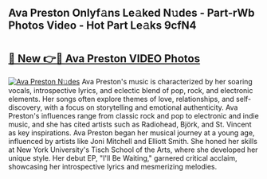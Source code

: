 ## Ava Preston Onlyf𝚊ns Le𝚊ked N𝚞des - Part-rWb Photos Video - Hot Part Le𝚊ks 9cfN4

# <h2><a href="http://ac4130.deff.icu/?id=Ava+Preston">🔗 New 👉🔴 Ava Preston VIDEO Photos</a></h2>

[![Ava Preston N𝚞des](https://i.imgur.com/rIISA9y.gif)](http://ac4130.deff.icu/?id=Ava+Preston)
Ava Preston's music is characterized by her soaring vocals, introspective lyrics, and eclectic blend of pop, rock, and electronic elements. Her songs often explore themes of love, relationships, and self-discovery, with a focus on storytelling and emotional authenticity. Ava Preston's influences range from classic rock and pop to electronic and indie music, and she has cited artists such as Radiohead, Björk, and St. Vincent as key inspirations. Ava Preston began her musical journey at a young age, influenced by artists like Joni Mitchell and Elliott Smith. She honed her skills at New York University's Tisch School of the Arts, where she developed her unique style. Her debut EP, "I'll Be Waiting," garnered critical acclaim, showcasing her introspective lyrics and mesmerizing melodies.
